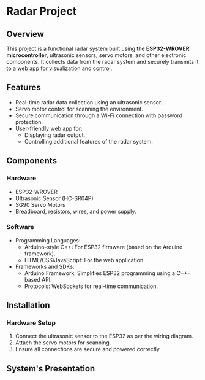# Radar Project

## Overview
This project is a functional radar system built using the **ESP32-WROVER microcontroller**, ultrasonic sensors, servo motors, and other electronic components. It collects data from the radar system and securely transmits it to a web app for visualization and control.

## Features
- Real-time radar data collection using an ultrasonic sensor.
- Servo motor control for scanning the environment.
- Secure communication through a Wi-Fi connection with password protection.
- User-friendly web app for:
  - Displaying radar output.
  - Controlling additional features of the radar system.

## Components
### Hardware
- ESP32-WROVER
- Ultrasonic Sensor (HC-SR04P)
- SG90 Servo Motors
- Breadboard, resistors, wires, and power supply.

### Software
- Programming Languages:
  - Arduino-style C++: For ESP32 firmware (based on the Arduino framework).
  - HTML/CSS/JavaScript: For the web application.
- Frameworks and SDKs:
  - Arduino Framework: Simplifies ESP32 programming using a C++-based API.
  - Protocols: WebSockets for real-time communication.

## Installation
### Hardware Setup
1. Connect the ultrasonic sensor to the ESP32 as per the wiring diagram.
2. Attach the servo motors for scanning.
4. Ensure all connections are secure and powered correctly.

## System's Presentation
